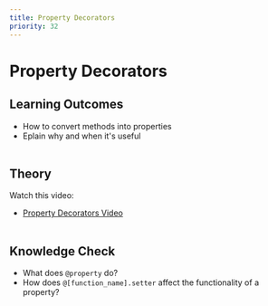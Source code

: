 ```yaml
---
title: Property Decorators
priority: 32
---
```


# Property Decorators

## Learning Outcomes

- How to convert methods into properties
- Eplain why and when it's useful
  <br><br>

## Theory

Watch this video:

- [Property Decorators Video](https://www.youtube.com/watch?v=jCzT9XFZ5bw)
  <br><br>

## Knowledge Check

- What does `@property` do?
- How does `@[function_name].setter` affect the functionality of a property?
  <br><br>
